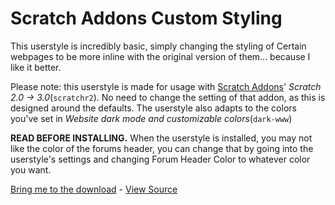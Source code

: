 # Scratch Addons Custom Styling

This userstyle is incredibly basic, simply changing the styling of Certain webpages to be more inline with the original version of them... because I like it better.

Please note: this userstyle is made for usage with [Scratch Addons](https://scratchaddons.com)' *Scratch 2.0 → 3.0*(<code title="The internal name for the addon.">scratchr2</code>). No need to change the setting of that addon, as this is designed around the defaults. The userstyle also adapts to the colors you've set in *Website dark mode and customizable colors*(<code title="The internal name for the addon.">dark-www</code>)

**READ BEFORE INSTALLING.** When the userstyle is installed, you may not like the color of the forums header, you can change that by going into the userstyle's settings and changing Forum Header Color to whatever color you want.

[Bring me to the download](https://steve0greatness.github.io/SA-Custom-Styling/userstyle.user.css) - [View Source](userstyle.user.css)